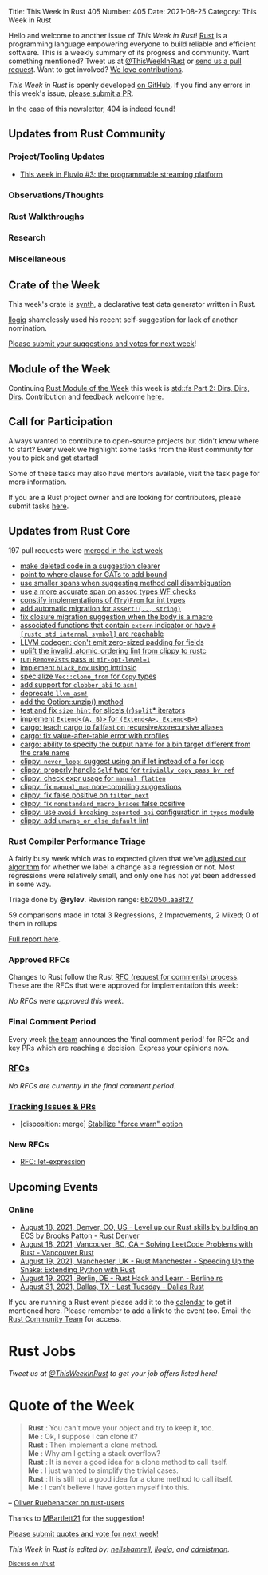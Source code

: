 Title: This Week in Rust 405
Number: 405
Date: 2021-08-25
Category: This Week in Rust

Hello and welcome to another issue of *This Week in Rust*!
[Rust](http://rust-lang.org) is a programming language empowering everyone to build reliable and efficient software.
This is a weekly summary of its progress and community.
Want something mentioned? Tweet us at [@ThisWeekInRust](https://twitter.com/ThisWeekInRust) or [send us a pull request](https://github.com/rust-lang/this-week-in-rust).
Want to get involved? [We love contributions](https://github.com/rust-lang/rust/blob/master/CONTRIBUTING.md).

*This Week in Rust* is openly developed [on GitHub](https://github.com/rust-lang/this-week-in-rust).
If you find any errors in this week's issue, [please submit a PR](https://github.com/rust-lang/this-week-in-rust/pulls).

In the case of this newsletter, 404 is indeed found!

## Updates from Rust Community

### Project/Tooling Updates

- [This week in Fluvio #3: the programmable streaming platform](https://www.fluvio.io/news/this-week-in-fluvio-0003/)

### Observations/Thoughts

### Rust Walkthroughs

### Research

### Miscellaneous

## Crate of the Week

This week's crate is [synth](https://github.com/getsynth/synth), a declarative test data generator written in Rust.

[llogiq](https://users.rust-lang.org/t/crate-of-the-week/2704/942) shamelessly used his recent self-suggestion for lack of another nomination.

[Please submit your suggestions and votes for next week][submit_crate]!

[submit_crate]: https://users.rust-lang.org/t/crate-of-the-week/2704

## Module of the Week

Continuing [Rust Module of the Week](https://motw.rs) this week is [std::fs Part 2: Dirs, Dirs, Dirs](https://motw.rs/blog/2021/08/08/stdfs-part-2-dirs-dirs-dirs/). Contribution and feedback welcome [here](https://github.com/slyons/rust-module-of-the-week).

## Call for Participation

Always wanted to contribute to open-source projects but didn't know where to start?
Every week we highlight some tasks from the Rust community for you to pick and get started!

Some of these tasks may also have mentors available, visit the task page for more information.

If you are a Rust project owner and are looking for contributors, please submit tasks [here][guidelines].

[guidelines]: https://users.rust-lang.org/t/twir-call-for-participation/4821

## Updates from Rust Core

197 pull requests were [merged in the last week][merged]

[merged]: https://github.com/search?p=20&q=is%3Apr+org%3Arust-lang+is%3Amerged+merged%3A2021-08-09..2021-08-16&type=Issues

* [make deleted code in a suggestion clearer](https://github.com/rust-lang/rust/pull/86532)
* [point to where clause for GATs to add bound](https://github.com/rust-lang/rust/pull/87478)
* [use smaller spans when suggesting method call disambiguation](https://github.com/rust-lang/rust/pull/87889)
* [use a more accurate span on assoc types WF checks](https://github.com/rust-lang/rust/pull/87819)
* [constify implementations of (`Try`)`From` for int types](https://github.com/rust-lang/rust/pull/86840)
* [add automatic migration for `assert!(.., string)`](https://github.com/rust-lang/rust/pull/87982)
* [fix closure migration suggestion when the body is a macro](https://github.com/rust-lang/rust/pull/87956)
* [associated functions that contain `extern` indicator or have `#[rustc_std_internal_symbol]` are reachable](https://github.com/rust-lang/rust/pull/86492)
* [LLVM codegen: don't emit zero-sized padding for fields](https://github.com/rust-lang/rust/pull/87254)
* [uplift the invalid_atomic_ordering lint from clippy to rustc](https://github.com/rust-lang/rust/pull/84039)
* [run `RemoveZsts` pass at `mir-opt-level=1`](https://github.com/rust-lang/rust/pull/83417)
* [implement `black_box` using intrinsic](https://github.com/rust-lang/rust/pull/87916)
* [specialize `Vec::clone_from` for `Copy` types](https://github.com/rust-lang/rust/pull/87913)
* [add support for `clobber_abi` to `asm!`](https://github.com/rust-lang/rust/pull/87581)
* [deprecate `llvm_asm!`](https://github.com/rust-lang/rust/pull/87590)
* [add the Option::unzip() method](https://github.com/rust-lang/rust/pull/87636)
* [test and fix `size_hint` for slice’s (`r`)`split`* iterators](https://github.com/rust-lang/rust/pull/87974)
* [implement `Extend<(A, B)>` for `(Extend<A>, Extend<B>)`](https://github.com/rust-lang/rust/pull/85835)
* [cargo: teach cargo to failfast on recursive/corecursive aliases](https://github.com/rust-lang/cargo/pull/9791)
* [cargo: fix value-after-table error with profiles](https://github.com/rust-lang/cargo/pull/9789)
* [cargo: ability to specify the output name for a bin target different from the crate name](https://github.com/rust-lang/cargo/pull/9627)
* [clippy: `never_loop`: suggest using an if let instead of a for loop](https://github.com/rust-lang/rust-clippy/pull/7541)
* [clippy: properly handle `Self` type for `trivially_copy_pass_by_ref`](https://github.com/rust-lang/rust-clippy/pull/7535)
* [clippy: check expr usage for `manual_flatten`](https://github.com/rust-lang/rust-clippy/pull/7566)
* [clippy: fix `manual_map` non-compiling suggestions](https://github.com/rust-lang/rust-clippy/pull/7531)
* [clippy: fix false positive on `filter_next`](https://github.com/rust-lang/rust-clippy/pull/7562)
* [clippy: fix `nonstandard_macro_braces` false positive](https://github.com/rust-lang/rust-clippy/pull/7478)
* [clippy: use `avoid-breaking-exported-api` configuration in `types` module](https://github.com/rust-lang/rust-clippy/pull/7560)
* [clippy: add `unwrap_or_else_default` lint](https://github.com/rust-lang/rust-clippy/pull/7516)

### Rust Compiler Performance Triage

A fairly busy week which was to expected given that we've [adjusted our algorithm](https://github.com/rust-lang/rustc-perf/pull/956) for whether we label a change as a regression or not. Most regressions were relatively small, and only one has not yet been addressed in some way.

Triage done by **@rylev**.
Revision range: [6b2050..aa8f27](https://perf.rust-lang.org/?start=6b20506d17f4e5e5bf5bcad7e94add4d754b0ae3&end=aa8f27bf4d980023a8b245ceb25a490a18041eb2&absolute=false&stat=instructions%3Au)

59 comparisons made in total
3 Regressions, 2 Improvements, 2 Mixed; 0 of them in rollups

[Full report here](https://github.com/rust-lang/rustc-perf/blob/master/triage/2021-08-17.md).

### Approved RFCs

Changes to Rust follow the Rust [RFC (request for comments) process](https://github.com/rust-lang/rfcs#rust-rfcs). These
are the RFCs that were approved for implementation this week:

*No RFCs were approved this week.*

### Final Comment Period

Every week [the team](https://www.rust-lang.org/team.html) announces the
'final comment period' for RFCs and key PRs which are reaching a
decision. Express your opinions now.

### [RFCs](https://github.com/rust-lang/rfcs/labels/final-comment-period)

*No RFCs are currently in the final comment period.*

### [Tracking Issues & PRs](https://github.com/rust-lang/rust/labels/final-comment-period)

* [disposition: merge] [Stabilize "force warn" option](https://github.com/rust-lang/rust/issues/86516)

### New RFCs

* [RFC: let-expression](https://github.com/rust-lang/rfcs/pull/3159)

## Upcoming Events

### Online

* [August 18, 2021, Denver, CO, US - Level up our Rust skills by building an ECS by Brooks Patton - Rust Denver](https://www.meetup.com/Rust-Boulder-Denver/events/278909353/)
* [August 18, 2021, Vancouver, BC, CA - Solving LeetCode Problems with Rust - Vancouver Rust](https://www.meetup.com/Vancouver-Rust/events/zkqvjsycclbxb/)
* [August 19, 2021, Manchester, UK - Rust Manchester - Speeding Up the Snake: Extending Python with Rust](https://www.meetup.com/rust-manchester/events/279730616/)
* [August 19, 2021, Berlin, DE - Rust Hack and Learn - Berline.rs](https://berline.rs/)
* [August 31, 2021, Dallas, TX - Last Tuesday - Dallas Rust](https://www.meetup.com/Dallas-Rust/)

If you are running a Rust event please add it to the [calendar] to get
it mentioned here. Please remember to add a link to the event too.
Email the [Rust Community Team][community] for access.

[calendar]: https://www.google.com/calendar/embed?src=apd9vmbc22egenmtu5l6c5jbfc%40group.calendar.google.com
[community]: mailto:community-team@rust-lang.org

# Rust Jobs

*Tweet us at [@ThisWeekInRust](https://twitter.com/ThisWeekInRust) to get your job offers listed here!*

# Quote of the Week

> **Rust** : You can't move your object and try to keep it, too.  
> **Me** : Ok, I suppose I can clone it?  
> **Rust** : Then implement a clone method.  
> **Me** : Why am I getting a stack overflow?  
> **Rust** : It is never a good idea for a clone method to call itself.  
> **Me** : I just wanted to simplify the trivial cases.  
> **Rust** : It is still not a good idea for a clone method to call itself.  
> **Me** : I can't believe I have gotten myself into this.

– [Oliver Ruebenacker on rust-users](https://users.rust-lang.org/t/writing-my-first-multi-threaded-app-with-rust-be-like/63481)

Thanks to [MBartlett21](https://users.rust-lang.org/t/twir-quote-of-the-week/328/1093) for the suggestion!

[Please submit quotes and vote for next week!](https://users.rust-lang.org/t/twir-quote-of-the-week/328)

*This Week in Rust is edited by: [nellshamrell](https://github.com/nellshamrell), [llogiq](https://github.com/llogiq), and [cdmistman](https://github.com/cdmistman).*

<small>[Discuss on r/rust](https://www.reddit.com/r/rust/comments/k5nsab/this_week_in_rust_367/)</small>
